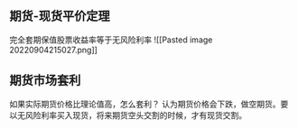 ## 期货-现货平价定理
完全套期保值股票收益率等于无风险利率
![[Pasted image 20220904215027.png]]
## 期货市场套利
如果实际期货价格比理论值高，怎么套利？
认为期货价格会下跌，做空期货。要以无风险利率买入现货，将来期货空头交割的时候，才有现货交割。